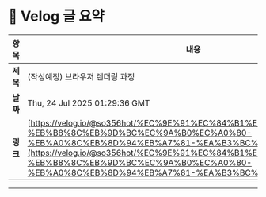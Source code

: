 # 📌 Velog 글 요약

| 항목   | 내용 |
|--------|------|
| **제목** | (작성예정) 브라우저 렌더링 과정 |
| **날짜** | Thu, 24 Jul 2025 01:29:36 GMT |
| **링크** | [https://velog.io/@so356hot/%EC%9E%91%EC%84%B1%EC%98%88%EC%A0%95-%EB%B8%8C%EB%9D%BC%EC%9A%B0%EC%A0%80-%EB%A0%8C%EB%8D%94%EB%A7%81-%EA%B3%BC%EC%A0%95](https://velog.io/@so356hot/%EC%9E%91%EC%84%B1%EC%98%88%EC%A0%95-%EB%B8%8C%EB%9D%BC%EC%9A%B0%EC%A0%80-%EB%A0%8C%EB%8D%94%EB%A7%81-%EA%B3%BC%EC%A0%95) |

---


